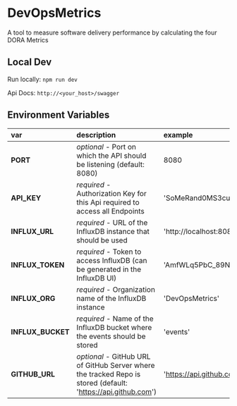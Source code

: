 # DevOpsMetrics

A tool to measure software delivery performance by calculating the four DORA Metrics

## Local Dev

Run locally: `npm run dev`

Api Docs: `http://<your_host>/swagger`

## Environment Variables

| var               | description                                                                                                   | example                   |
|:------------------|:--------------------------------------------------------------------------------------------------------------|:--------------------------|
| **PORT**          | _optional_ - Port on which the API should be listening (default: 8080)                                        | 8080                      |
| **API_KEY**       | _required_ - Authorization Key for this Api required to access all Endpoints                                  | 'SoMeRand0MS3curE5trinG'  |
| **INFLUX_URL**    | _required_ - URL of the InfluxDB instance that should be used                                                 | 'http://localhost:8086'   |
| **INFLUX_TOKEN**  | _required_ - Token to access InfluxDB (can be generated in the InfluxDB UI)                                   | 'AmfWLq5PbC_89NkpO\[...]' |
| **INFLUX_ORG**    | _required_ - Organization name of the InfluxDB instance                                                       | 'DevOpsMetrics'           |
| **INFLUX_BUCKET** | _required_ - Name of the InfluxDB bucket where the events should be stored                                    | 'events'                  |
| **GITHUB_URL**    | _optional_ - GitHub URL of GitHub Server where the tracked Repo is stored (default: 'https://api.github.com') | 'https://api.github.com'  |


